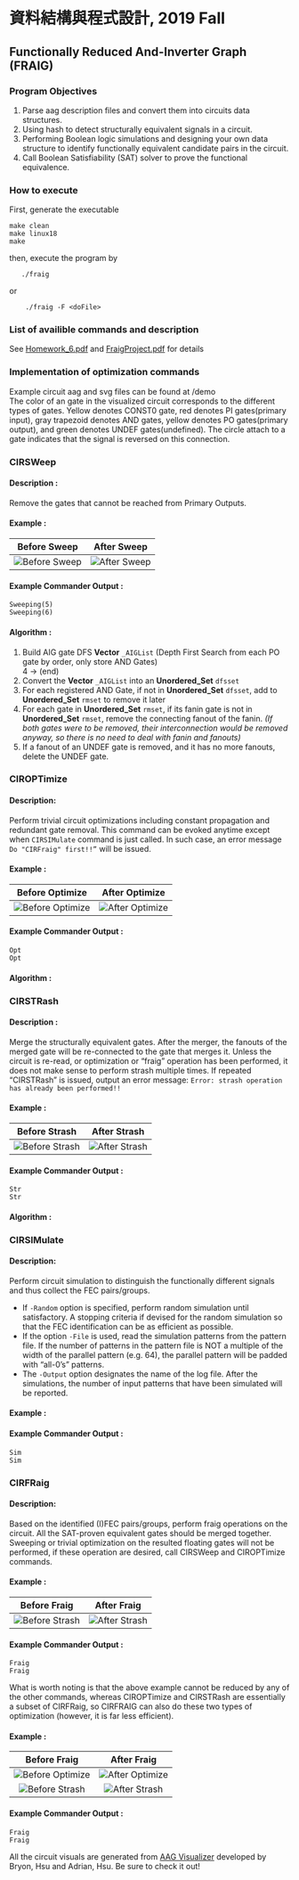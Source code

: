 # 資料結構與程式設計, 2019 Fall  
## Functionally Reduced And-Inverter Graph (FRAIG)  

### Program Objectives  
1. Parse aag description files and convert them into circuits data structures.
2. Using hash to detect structurally equivalent signals in a circuit.
3. Performing Boolean logic simulations and designing your own data structure to identify functionally equivalent candidate pairs in the circuit.
4. Call Boolean Satisfiability (SAT) solver to prove the functional equivalence.
  
### How to execute
First, generate the executable

	make clean  
	make linux18
	make
then, execute the program by  

`   ./fraig` 

or  

`    ./fraig -F <doFile>`
### List of availible commands and description
See [Homework_6.pdf](https://github.com/Splend1d/FRAIG/blob/master/Homework_6.pdf) and [FraigProject.pdf](https://github.com/Splend1d/FRAIG/blob/master/FraigProject.pdf) for details

### Implementation of optimization commands
Example circuit aag and svg files can be found at /demo  
The color of an gate in the visualized circuit corresponds to the different types of gates. Yellow denotes CONST0 gate, red denotes PI gates(primary input), gray trapezoid denotes AND gates, yellow denotes PO gates(primary output), and green denotes UNDEF gates(undefined). The circle attach to a gate indicates that the signal is reversed on this connection.

### CIRSWeep
#### Description : 
Remove the gates that cannot be reached from Primary Outputs.
#### Example : 

| Before Sweep | After Sweep |
| :---:  | :---: |
| ![Before Sweep](https://github.com/Splend1d/FRAIG/blob/master/demo/sw-before.svg) | ![After Sweep](https://github.com/Splend1d/FRAIG/blob/master/demo/sw-after.svg) |

#### Example Commander Output : 
	
	Sweeping(5)
	Sweeping(6)

#### Algorithm :
1. Build AIG gate DFS **Vector** `_AIGList` (Depth First Search from each PO gate by order, only store AND Gates)  
4 -> (end)
2. Convert the **Vector** `_AIGList` into an **Unordered_Set** `dfsset`
3. For each registered AND Gate, if not in **Unordered_Set** `dfsset`, add to **Unordered_Set** `rmset` to remove it later
4. For each gate in **Unordered_Set** `rmset`, if its fanin gate is not in **Unordered_Set** `rmset`, remove the connecting fanout of the fanin. *(If both gates were to be removed, their interconnection would be removed anyway, so there is no need to deal with fanin and fanouts)*
5. If a fanout of an UNDEF gate is removed, and it has no more fanouts, delete the UNDEF gate.
### CIROPTimize
#### Description: 
Perform trivial circuit optimizations including constant propagation and redundant gate removal. This command can be evoked anytime except when `CIRSIMulate` command is just called. In such case, an error message `Do "CIRFraig" first!!”` will be issued.
#### Example :

| Before Optimize | After Optimize |
| :---:  | :---: |
| ![Before Optimize](https://github.com/Splend1d/FRAIG/blob/master/demo/opt-before.svg) | ![After Optimize](https://github.com/Splend1d/FRAIG/blob/master/demo/opt-after.svg) |

#### Example Commander Output : 
	
	Opt
	Opt
#### Algorithm :

### CIRSTRash
#### Description :
Merge the structurally equivalent gates. After the merger, the fanouts of the merged gate will be re-connected to the gate that merges it. Unless the circuit is re-read, or optimization or “fraig” operation has been performed, it does not make sense to perform strash multiple times. If repeated “CIRSTRash” is issued, output an error message: `Error: strash operation has already
been performed!!`
#### Example :

| Before Strash | After Strash |
| :---:  | :---: |
| ![Before Strash](https://github.com/Splend1d/FRAIG/blob/master/demo/str-before.svg) | ![After Strash](https://github.com/Splend1d/FRAIG/blob/master/demo/str-after.svg) |

#### Example Commander Output : 
	
	Str
	Str
#### Algorithm :

### CIRSIMulate
#### Description: 
Perform circuit simulation to distinguish the functionally different signals and thus collect the FEC pairs/groups. 
* If `-Random` option is specified, perform random simulation until satisfactory. A stopping criteria if devised for the random simulation so that the FEC identification can be as efficient as possible. 
* If the option `-File` is used, read the simulation patterns from the pattern file. If the number of patterns in the pattern file is NOT a multiple of the width of the parallel pattern (e.g. 64), the parallel pattern will be padded with “all-0’s” patterns.
* The `-Output` option designates the name of the log file. After the simulations, the number of input patterns that have been simulated will be reported.
#### Example :
#### Example Commander Output : 
	
	Sim
	Sim
	
### CIRFRaig
#### Description: 
Based on the identified (I)FEC pairs/groups, perform fraig operations on the circuit. All the SAT-proven equivalent gates should be merged together. Sweeping or trivial optimization on the resulted floating gates will not be performed, if these operation are desired, call CIRSWeep and CIROPTimize commands.
#### Example :

| Before Fraig | After Fraig |
| :---:  | :---: |
| ![Before Strash](https://github.com/Splend1d/FRAIG/blob/master/demo/fr-before.svg) | ![After Strash](https://github.com/Splend1d/FRAIG/blob/master/demo/fr-after.svg) |
#### Example Commander Output : 
	
	Fraig
	Fraig
	
What is worth noting is that the above example cannot be reduced by any of the other commands, whereas CIROPTimize and CIRSTRash are essentially a subset of CIRFRaig, so CIRFRAIG can also do these two types of optimization (however, it is far less efficient).
#### Example :

| Before Fraig | After Fraig |
| :---:  | :---: |
| ![Before Optimize](https://github.com/Splend1d/FRAIG/blob/master/demo/opt-before.svg) | ![After Optimize](https://github.com/Splend1d/FRAIG/blob/master/demo/opt-after.svg) |
| ![Before Strash](https://github.com/Splend1d/FRAIG/blob/master/demo/str-before.svg) | ![After Strash](https://github.com/Splend1d/FRAIG/blob/master/demo/str-after.svg) |
#### Example Commander Output : 
	
	Fraig
	Fraig
	
All the circuit visuals are generated from [AAG Visualizer](https://byronhsu.github.io/AAG-Visualizer/) developed by Bryon, Hsu and Adrian, Hsu. Be sure to check it out!
